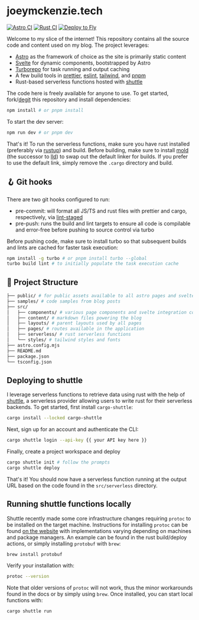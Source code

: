 # joeymckenzie.tech

[![Astro CI](https://github.com/JoeyMckenzie/joey-mckenzie-tech/actions/workflows/build-static-site.yml/badge.svg)](https://github.com/JoeyMckenzie/joey-mckenzie-tech/actions/workflows/build-static-site.yml)
[![Rust CI](https://github.com/JoeyMckenzie/joey-mckenzie-tech/actions/workflows/build-rust-crates.yml/badge.svg)](https://github.com/JoeyMckenzie/joey-mckenzie-tech/actions/workflows/build-rust-crates.yml)
[![Deploy to Fly](https://github.com/JoeyMckenzie/joey-mckenzie-tech/actions/workflows/deploy-to-fly.yml/badge.svg)](https://github.com/JoeyMckenzie/joey-mckenzie-tech/actions/workflows/deploy-to-fly.yml)

Welcome to my slice of the internet! This repository contains all the source code and content used on my blog. The project leverages:

- [Astro](https://astro.build) as the framework of choice as the site is primarily static content
- [Svelte](https://svelte.dev) for dynamic components, bootstrapped by Astro
- [Turborepo](https://turbo.build/repo) for task running and output caching
- A few build tools in [prettier](https://prettier.io/), [eslint](https://eslint.org/), [tailwind](https://tailwindcss.com), and [pnpm](https://pnpm.io/)
- Rust-based serverless functions hosted with [shuttle](https://shuttle.rs)

The code here is freely available for anyone to use. To get started, fork/[degit](https://github.com/Rich-Harris/degit) this repository and install dependencies:

```bash
npm install # or pnpm install
```

To start the dev server:

```bash
npm run dev # or pnpm dev
```

That's it! To run the serverless functions, make sure you have rust installed (preferably via [rustup](https://rustup.rs/)) and build. Before building, make sure to install [mold](https://github.com/rui314/mold) (the successor to [lld](https://lld.llvm.org/)) to swap out the default linker for builds. If you prefer to use the default link, simply remove the `.cargo` directory and build.

## 🪝 Git hooks

There are two git hooks configured to run:

- pre-commit: will format all JS/TS and rust files with prettier and cargo, respectively, via [lint-staged](https://www.npmjs.com/package/lint-staged)
- pre-push: runs the build and lint targets to ensure all code is compilable and error-free before pushing to source control via turbo

Before pushing code, make sure to install turbo so that subsequent builds and lints are cached for faster task execution:

```bash
npm install -g turbo # or pnpm install turbo --global
turbo build lint # to initially populate the task execution cache
```

## 🚀 Project Structure

```bash
├── public/ # for public assets available to all astro pages and svelte components
├── samples/ # code samples from blog posts
├── src/
│   ├── components/ # various page components and svelte integration components
│   ├── content/ # markdown files powering the blog
│   ├── layouts/ # parent layouts used by all pages
│   ├── pages/ # routes available in the application
│   ├── serverless/ # rust serverless functions
│   └── styles/ # tailwind styles and fonts
├── astro.config.mjs
├── README.md
├── package.json
└── tsconfig.json
```

## Deploying to shuttle

I leverage serverless functions to retrieve data using rust with the help of [shuttle](https://shuttle.rs), a serverless provider allowing users to write rust for their serverless backends. To get started, first install `cargo-shuttle`:

```bash
cargo install --locked cargo-shuttle
```

Next, sign up for an account and authenticate the CLI:

```bash
cargo shuttle login --api-key {{ your API key here }}
```

Finally, create a project workspace and deploy

```bash
cargo shuttle init # follow the prompts
cargo shuttle deploy
```

That's it! You should now have a serverless function running at the output URL based on the code found in the `src/serverless` directory.

## Running shuttle functions locally

Shuttle recently made some core infrastructure changes requiring `protoc` to be installed on the target machine. Instructions for installing `protoc` can be found [on the website](https://docs.shuttle.rs/support/installing-protoc) with implementations varying depending on machines and package managers. An example can be found in the rust build/deploy actions, or simply installing `protobuf` with `brew`:

```bash
brew install protobuf
```

Verify your installation with:

```bash
protoc --version
```

Note that older versions of `protoc` will not work, thus the minor workarounds found in the docs or by simply using `brew`. Once installed, you can start local functions with:

```bash
cargo shuttle run
```
